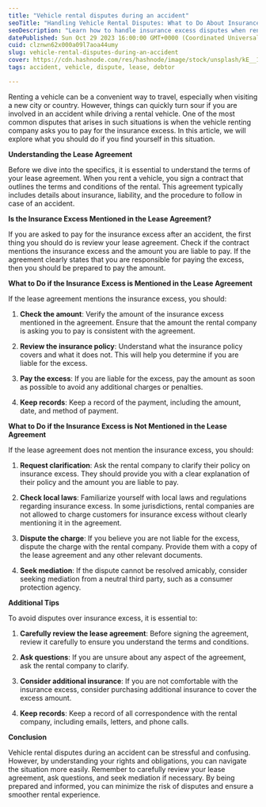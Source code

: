 ```yaml
---
title: "Vehicle rental disputes during an accident"
seoTitle: "Handling Vehicle Rental Disputes: What to Do About Insurance Excess Pa"
seoDescription: "Learn how to handle insurance excess disputes when renting a vehicle. Understand your rights and obligations when you are asked to pay."
datePublished: Sun Oct 29 2023 16:00:00 GMT+0000 (Coordinated Universal Time)
cuid: clznwn62x000a09l7aoa44umy
slug: vehicle-rental-disputes-during-an-accident
cover: https://cdn.hashnode.com/res/hashnode/image/stock/unsplash/kE__1vnDxg4/upload/d18379c5b7ef555181d0df3098ded037.jpeg
tags: accident, vehicle, dispute, lease, debtor

---
```


Renting a vehicle can be a convenient way to travel, especially when visiting a new city or country. However, things can quickly turn sour if you are involved in an accident while driving a rental vehicle. One of the most common disputes that arises in such situations is when the vehicle renting company asks you to pay for the insurance excess. In this article, we will explore what you should do if you find yourself in this situation.

**Understanding the Lease Agreement**

Before we dive into the specifics, it is essential to understand the terms of your lease agreement. When you rent a vehicle, you sign a contract that outlines the terms and conditions of the rental. This agreement typically includes details about insurance, liability, and the procedure to follow in case of an accident.

**Is the Insurance Excess Mentioned in the Lease Agreement?**

If you are asked to pay for the insurance excess after an accident, the first thing you should do is review your lease agreement. Check if the contract mentions the insurance excess and the amount you are liable to pay. If the agreement clearly states that you are responsible for paying the excess, then you should be prepared to pay the amount.

**What to Do if the Insurance Excess is Mentioned in the Lease Agreement**

If the lease agreement mentions the insurance excess, you should:

1. **Check the amount**: Verify the amount of the insurance excess mentioned in the agreement. Ensure that the amount the rental company is asking you to pay is consistent with the agreement.
    
2. **Review the insurance policy**: Understand what the insurance policy covers and what it does not. This will help you determine if you are liable for the excess.
    
3. **Pay the excess**: If you are liable for the excess, pay the amount as soon as possible to avoid any additional charges or penalties.
    
4. **Keep records**: Keep a record of the payment, including the amount, date, and method of payment.
    

**What to Do if the Insurance Excess is Not Mentioned in the Lease Agreement**

If the lease agreement does not mention the insurance excess, you should:

1. **Request clarification**: Ask the rental company to clarify their policy on insurance excess. They should provide you with a clear explanation of their policy and the amount you are liable to pay.
    
2. **Check local laws**: Familiarize yourself with local laws and regulations regarding insurance excess. In some jurisdictions, rental companies are not allowed to charge customers for insurance excess without clearly mentioning it in the agreement.
    
3. **Dispute the charge**: If you believe you are not liable for the excess, dispute the charge with the rental company. Provide them with a copy of the lease agreement and any other relevant documents.
    
4. **Seek mediation**: If the dispute cannot be resolved amicably, consider seeking mediation from a neutral third party, such as a consumer protection agency.
    

**Additional Tips**

To avoid disputes over insurance excess, it is essential to:

1. **Carefully review the lease agreement**: Before signing the agreement, review it carefully to ensure you understand the terms and conditions.
    
2. **Ask questions**: If you are unsure about any aspect of the agreement, ask the rental company to clarify.
    
3. **Consider additional insurance**: If you are not comfortable with the insurance excess, consider purchasing additional insurance to cover the excess amount.
    
4. **Keep records**: Keep a record of all correspondence with the rental company, including emails, letters, and phone calls.
    

**Conclusion**

Vehicle rental disputes during an accident can be stressful and confusing. However, by understanding your rights and obligations, you can navigate the situation more easily. Remember to carefully review your lease agreement, ask questions, and seek mediation if necessary. By being prepared and informed, you can minimize the risk of disputes and ensure a smoother rental experience.